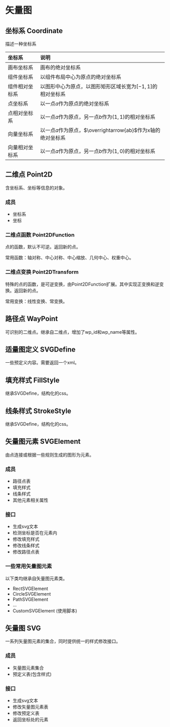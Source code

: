 # 矢量图

## 坐标系 Coordinate

描述一种坐标系

|坐标系|说明|
|:-|:-|
|画布坐标系|画布的绝对坐标系|
|组件坐标系|以组件布局中心为原点的绝对坐标系|
|组件相对坐标系|以图形中心为原点，以图形矩形区域长宽为$[-1,1]$的相对坐标系|
|点坐标系|以一点$a$作为原点的绝对坐标系|
|点相对坐标系|以一点$a$作为原点，另一点$b$作为$(1,1)$的相对坐标系|
|向量坐标系|以一点$a$作为原点，$\overrightarrow{ab}$作为x轴的绝对坐标系|
|向量相对坐标系|以一点$a$作为原点，另一点$b$作为$(1,0)$的相对坐标系|

## 二维点 Point2D

含坐标系、坐标等信息的对象。

### 成员

- 坐标系
- 坐标

### 二维点函数 Point2DFunction

点的函数，默认不可逆。返回新的点。

常用函数：轴对称、中心对称、中心缩放、几何中心、权重中心。

### 二维点变换 Point2DTransform

特殊的点的函数，是可逆变换，由Point2DFunction扩展。其中实现正变换和逆变换。返回新的点。

常用变换：线性变换、常变换。

## 路径点 WayPoint

可识别的二维点。继承自二维点，增加了wp_id和wp_name等属性。

## 适量图定义 SVGDefine

一些预定义内容。需要返回一个xml。

## 填充样式 FillStyle

继承SVGDefine，结构化的css。

## 线条样式 StrokeStyle

继承SVGDefine，结构化的css。

## 矢量图元素 SVGElement

由点连接或根据一些规则生成的图形为元素。

### 成员

- 路径点表
- 填充样式
- 线条样式
- 其他元素相关属性

### 接口

- 生成svg文本
- 检测坐标是否在元素内
- 修改填充样式
- 修改线条样式
- 修改路径点表

### 一些常用矢量图元素

以下类均继承自矢量图元素类。

- RectSVGElement
- CircleSVGElement
- PathSVGElement
- ...
- CustomSVGElement (使用脚本)

## 矢量图 SVG

一系列矢量图元素的集合，同时提供统一的样式修改接口。

### 成员

- 矢量图元素集合
- 预定义表(包含样式)

### 接口

- 生成svg文本
- 修改矢量图元素表
- 修改预定义表
- 返回坐标处的元素